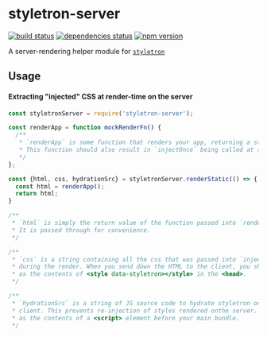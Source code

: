 # styletron-server

[![build status][build-badge]][build-href]
[![dependencies status][deps-badge]][deps-href]
[![npm version][npm-badge]][npm-href]

A server-rendering helper module for [`styletron`](https://github.com/rtsao/styletron)

## Usage

#### Extracting "injected" CSS at render-time on the server

```js
const styletronServer = require('styletron-server');

const renderApp = function mockRenderFn() {
  /**
   * `renderApp` is some function that renders your app, returning a string of HTML. 
   * This function should also result in `injectOnce` being called at some point.
   */
};

const {html, css, hydrationSrc} = styletronServer.renderStatic(() => {
  const html = renderApp();
  return html;
}

/**
 * `html` is simply the return value of the function passed into `renderStatic`.
 * It is passed through for convenience.
 */

/**
 * `css` is a string containing all the css that was passed into `injectOnce`
 * during the render. When you send down the HTML to the client, you should set this
 * as the contents of <style data-styletron></style> in the <head>.
 */

/**
 * `hydrationSrc` is a string of JS source code to hydrate styletron on the
 * client. This prevents re-injection of styles rendered onthe server. Set this string
 * as the contents of a <script> element before your main bundle.
 */
```

[build-badge]: https://travis-ci.org/rtsao/styletron-server.svg?branch=master
[build-href]: https://travis-ci.org/rtsao/styletron-server
[deps-badge]: https://david-dm.org/rtsao/styletron-server.svg
[deps-href]: https://david-dm.org/rtsao/styletron-server
[npm-badge]: https://badge.fury.io/js/styletron-server.svg
[npm-href]: https://www.npmjs.com/package/styletron-server
